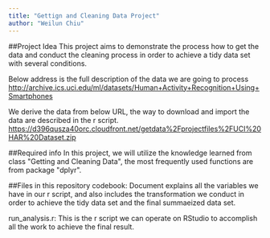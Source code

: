 ```yaml
---
title: "Gettign and Cleaning Data Project"
author: "Weilun Chiu"
---
```


##Project Idea
This project aims to demonstrate the process how to get the data and conduct the cleaning process in order to achieve a tidy data set with several conditions. 

Below address is the full description of the data we are going to process
http://archive.ics.uci.edu/ml/datasets/Human+Activity+Recognition+Using+Smartphones

We derive the data from below URL, the way to download and import the data are described in the r script. 
https://d396qusza40orc.cloudfront.net/getdata%2Fprojectfiles%2FUCI%20HAR%20Dataset.zip

##Required info
In this project, we will utilize the knowledge learned from class "Getting and Cleaning Data", the most frequently used functions are from package "dplyr". 

##Files in this repository
codebook: Document explains all the variables we have in our r script, and also includes the transformation we conduct in order to achieve the tidy data set and the final summaeized data set. 

run_analysis.r: This is the r script we can operate on RStudio to accomplish all the work to achieve the final result. 
